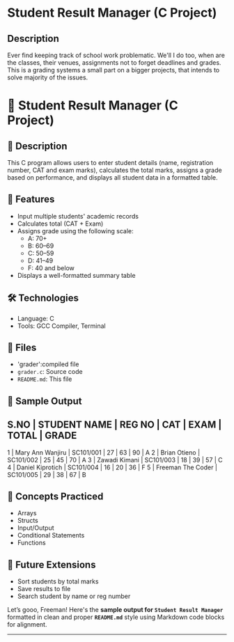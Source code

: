 # Student Result Manager (C Project)

## Description
Ever find keeping track of school work problematic. We'll I do too, when are the classes, their venues, assignments not to forget deadlines and grades. This is a grading systems a small part on a bigger projects, that intends to solve majority of the issues.

# 🧮 Student Result Manager (C Project)

## 📌 Description
This C program allows users to enter student details (name, registration number, CAT and exam marks), calculates the total marks, assigns a grade based on performance, and displays all student data in a formatted table.

## 🎯 Features
- Input multiple students' academic records
- Calculates total (CAT + Exam)
- Assigns grade using the following scale:
  - A: 70+
  - B: 60–69
  - C: 50–59
  - D: 41–49
  - F: 40 and below
- Displays a well-formatted summary table

## 🛠️ Technologies
- Language: C
- Tools: GCC Compiler, Terminal

## 📁 Files
- 'grader':compiled file
- `grader.c`: Source code
- `README.md`: This file

## 🧪 Sample Output

## S.NO | STUDENT NAME       | REG NO       | CAT | EXAM | TOTAL | GRADE

1    | Mary Ann Wanjiru   | SC101/001    | 27  | 63   | 90    | A
2    | Brian Otieno       | SC101/002    | 25  | 45   | 70    | A
3    | Zawadi Kimani      | SC101/003    | 18  | 39   | 57    | C
4    | Daniel Kiprotich   | SC101/004    | 16  | 20   | 36    | F
5    | Freeman The Coder  | SC101/005    | 29  | 38   | 67    | B


## 🧠 Concepts Practiced
- Arrays
- Structs
- Input/Output
- Conditional Statements
- Functions

## 🚀 Future Extensions
- Sort students by total marks
- Save results to file
- Search student by name or reg number



Let’s gooo, Freeman! Here's the **sample output for `Student Result Manager`** formatted in clean and proper **`README.md`** style using Markdown code blocks for alignment.

---



